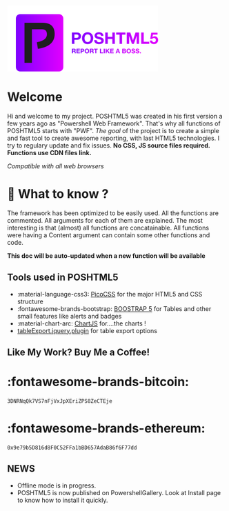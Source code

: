 ![Logo](medias/logo2.png)
# Welcome
Hi and welcome to my project. POSHTML5 was created in his first version a few years ago as "Powershell Web Framework". That's why all functions of POSHTML5 starts with "PWF".
*The goal* of the project is to create a simple and fast tool to create awesome reporting, with last HTML5 technologies.
I try to regulary update and fix issues.
**No CSS, JS source files required. Functions use CDN files link.**

*Compatible with all web browsers*

# :rocket: What to know ?
The framework has been optimized to be easily used.
All the functions are commented.
All arguments for each of them are explained.
The most interesting is that (almost) all functions are concatainable.
All functions were having a Content argument can contain some other functions and code.

**This doc will be auto-updated when a new function will be available**

## Tools used in POSHTML5
* :material-language-css3: [PicoCSS](https://picocss.com/) for the major HTML5 and CSS structure
* :fontawesome-brands-bootstrap: [BOOSTRAP 5](https://getbootstrap.com/) for Tables and other small features like alerts and badges
* :material-chart-arc: [ChartJS](https://www.chartjs.org/) for....the charts !
* [tableExport.jquery.plugin](https://github.com/hhurz/tableExport.jquery.plugin) for table export options

## Like My Work? Buy Me a Coffee!

# :fontawesome-brands-bitcoin:
```
3DNRNqQk7VS7nFjVxJpXEriZPS8ZeCTEje
```
# :fontawesome-brands-ethereum:
```
0x9e79b5D816d8F0C52FFa1bBD657AdaB86f6F77dd
```

## NEWS

* Offline mode is in progress.
* POSHTML5 is now published on PowershellGallery. Look at Install page to know how to install it quickly.